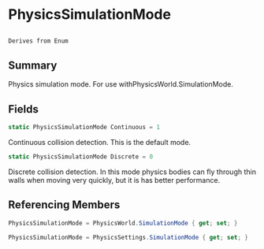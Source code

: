 # PhysicsSimulationMode

## 
```c#
Derives from Enum
```

## Summary

Physics simulation mode. For use withPhysicsWorld.SimulationMode.
## Fields

```c#
static PhysicsSimulationMode Continuous = 1
```
Continuous collision detection. This is the default mode.
```c#
static PhysicsSimulationMode Discrete = 0
```
Discrete collision detection.
In this mode physics bodies can fly through thin walls when moving very quickly, but it is has better performance.
## Referencing Members

```c#
PhysicsSimulationMode = PhysicsWorld.SimulationMode { get; set; } 
```
```c#
PhysicsSimulationMode = PhysicsSettings.SimulationMode { get; set; } 
```
